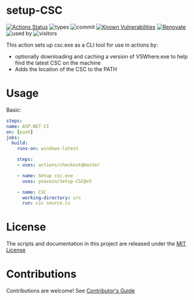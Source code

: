# setup-CSC
[![Actions Status](https://github.com/yoavain/Setup-CSC/workflows/PR%20Checks/badge.svg)](https://github.com/yoavain/Setup-CSC/actions)
![types](https://img.shields.io/npm/types/typescript.svg)
![commit](https://img.shields.io/github/last-commit/yoavain/Setup-CSC.svg)
[![Known Vulnerabilities](https://snyk.io//test/github/yoavain/Setup-CSC/badge.svg?targetFile=package.json)](https://snyk.io//test/github/yoavain/Setup-CSC?targetFile=package.json)
[![Renovate](https://img.shields.io/badge/renovate-enabled-brightgreen.svg)](https://renovatebot.com)
![used by](https://img.shields.io/endpoint?url=https%3A%2F%2Fapi-git-master.endbug.vercel.app%2Fapi%2Fgithub-actions%2Fused-by%3Faction%3Dyoavain%2FSetup-CSC%26badge%3Dtrue)
![visitors](https://visitor-badge.glitch.me/badge?page_id=yoavain.Setup-CSC)


This action sets up csc.exe as a CLI tool for use in actions by:
- optionally downloading and caching a version of VSWhere.exe to help find the latest CSC on the machine
- Adds the location of the CSC to the PATH


# Usage

Basic:
```yaml
steps:
name: ASP.NET CI
on: [push]
jobs:
  build:
    runs-on: windows-latest

    steps:
    - uses: actions/checkout@master

    - name: Setup csc.exe
      uses: yoavain/Setup-CSC@v5

    - name: CSC
      working-directory: src
      run: csc source.cs
```


# License

The scripts and documentation in this project are released under the [MIT License](LICENSE)

# Contributions

Contributions are welcome!  See [Contributor's Guide](docs/contributors.md)
